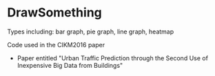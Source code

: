 # DrawSomething  
Types including: bar graph, pie graph, line graph, heatmap   

Code used in the CIKM2016 paper  
- Paper entitled "Urban Traffic Prediction through the Second Use of Inexpensive Big Data from Buildings"   


